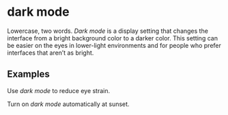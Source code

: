 # dark mode

Lowercase, two words. 
*Dark mode* is a display setting that changes the interface from a bright background color to a darker color. This setting can be easier on the eyes in lower-light environments and for people who prefer interfaces that aren’t as bright.

## Examples

Use *dark mode* to reduce eye strain. 

Turn on *dark mode* automatically at sunset. 
